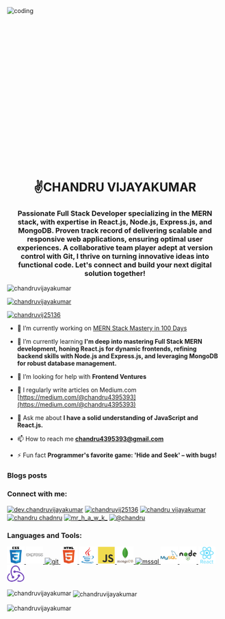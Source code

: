 <img align='right' alt='coding' width='1200' height='400' src='https://4kwallpapers.com/images/walls/thumbs_3t/5947.png'>
<h1 align="center">✌️CHANDRU VIJAYAKUMAR</h1>
<h3 align="center">Passionate Full Stack Developer specializing in the MERN stack, with expertise in React.js, Node.js, Express.js, and MongoDB. Proven track record of delivering scalable and responsive web applications, ensuring optimal user experiences. A collaborative team player adept at version control with Git, I thrive on turning innovative ideas into functional code. Let's connect and build your next digital solution together!</h3>

<p align="left"> <img src="https://komarev.com/ghpvc/?username=chandruvijayakumar&label=Profile%20views&color=0e75b6&style=flat" alt="chandruvijayakumar" /> </p>

<p align="left"> <a href="https://github.com/ryo-ma/github-profile-trophy"><img src="https://github-profile-trophy.vercel.app/?username=chandruvijayakumar" alt="chandruvijayakumar" /></a> </p>

<p align="left"> <a href="https://twitter.com/chandruvij25136" target="blank"><img src="https://img.shields.io/twitter/follow/chandruvij25136?logo=twitter&style=for-the-badge" alt="chandruvij25136" /></a> </p>

- 🔭 I’m currently working on [MERN Stack Mastery in 100 Days](https://app.netlify.com/teams/chandruvijayakumar/sites)

- 🌱 I’m currently learning **I'm deep into mastering Full Stack MERN development, honing React.js for dynamic frontends, refining backend skills with Node.js and Express.js, and leveraging MongoDB for robust database management.**

- 🤝 I’m looking for help with **Frontend Ventures**

- 📝 I regularly write articles on Medium.com [https://medium.com/@chandru4395393](https://medium.com/@chandru4395393)

- 💬 Ask me about **I have a solid understanding of JavaScript and React.js.**

- 📫 How to reach me **chandru4395393@gmail.com**

- ⚡ Fun fact **Programmer's favorite game: 'Hide and Seek' – with bugs!**

### Blogs posts
<!-- BLOG-POST-LIST:START -->
<!-- BLOG-POST-LIST:END -->

<h3 align="left">Connect with me:</h3>
<p align="left">
<a href="https://dev.to/dev.chandruvijayakumar" target="blank"><img align="center" src="https://raw.githubusercontent.com/rahuldkjain/github-profile-readme-generator/master/src/images/icons/Social/devto.svg" alt="dev.chandruvijayakumar" height="30" width="40" /></a>
<a href="https://twitter.com/chandruvij25136" target="blank"><img align="center" src="https://raw.githubusercontent.com/rahuldkjain/github-profile-readme-generator/master/src/images/icons/Social/twitter.svg" alt="chandruvij25136" height="30" width="40" /></a>
<a href="https://linkedin.com/in/chandru vijayakumar" target="blank"><img align="center" src="https://raw.githubusercontent.com/rahuldkjain/github-profile-readme-generator/master/src/images/icons/Social/linked-in-alt.svg" alt="chandru vijayakumar" height="30" width="40" /></a>
<a href="https://fb.com/chandru chadnru" target="blank"><img align="center" src="https://raw.githubusercontent.com/rahuldkjain/github-profile-readme-generator/master/src/images/icons/Social/facebook.svg" alt="chandru chadnru" height="30" width="40" /></a>
<a href="https://instagram.com/mr_h_a_w_k_" target="blank"><img align="center" src="https://raw.githubusercontent.com/rahuldkjain/github-profile-readme-generator/master/src/images/icons/Social/instagram.svg" alt="mr_h_a_w_k_" height="30" width="40" /></a>
<a href="https://medium.com/@chandru" target="blank"><img align="center" src="https://raw.githubusercontent.com/rahuldkjain/github-profile-readme-generator/master/src/images/icons/Social/medium.svg" alt="@chandru" height="30" width="40" /></a>
</p>

<h3 align="left">Languages and Tools:</h3>
<p align="left"> <a href="https://www.w3schools.com/css/" target="_blank" rel="noreferrer"> <img src="https://raw.githubusercontent.com/devicons/devicon/master/icons/css3/css3-original-wordmark.svg" alt="css3" width="40" height="40"/> </a> <a href="https://expressjs.com" target="_blank" rel="noreferrer"> <img src="https://raw.githubusercontent.com/devicons/devicon/master/icons/express/express-original-wordmark.svg" alt="express" width="40" height="40"/> </a> <a href="https://git-scm.com/" target="_blank" rel="noreferrer"> <img src="https://www.vectorlogo.zone/logos/git-scm/git-scm-icon.svg" alt="git" width="40" height="40"/> </a> <a href="https://www.w3.org/html/" target="_blank" rel="noreferrer"> <img src="https://raw.githubusercontent.com/devicons/devicon/master/icons/html5/html5-original-wordmark.svg" alt="html5" width="40" height="40"/> </a> <a href="https://www.java.com" target="_blank" rel="noreferrer"> <img src="https://raw.githubusercontent.com/devicons/devicon/master/icons/java/java-original.svg" alt="java" width="40" height="40"/> </a> <a href="https://developer.mozilla.org/en-US/docs/Web/JavaScript" target="_blank" rel="noreferrer"> <img src="https://raw.githubusercontent.com/devicons/devicon/master/icons/javascript/javascript-original.svg" alt="javascript" width="40" height="40"/> </a> <a href="https://www.mongodb.com/" target="_blank" rel="noreferrer"> <img src="https://raw.githubusercontent.com/devicons/devicon/master/icons/mongodb/mongodb-original-wordmark.svg" alt="mongodb" width="40" height="40"/> </a> <a href="https://www.microsoft.com/en-us/sql-server" target="_blank" rel="noreferrer"> <img src="https://www.svgrepo.com/show/303229/microsoft-sql-server-logo.svg" alt="mssql" width="40" height="40"/> </a> <a href="https://www.mysql.com/" target="_blank" rel="noreferrer"> <img src="https://raw.githubusercontent.com/devicons/devicon/master/icons/mysql/mysql-original-wordmark.svg" alt="mysql" width="40" height="40"/> </a> <a href="https://nodejs.org" target="_blank" rel="noreferrer"> <img src="https://raw.githubusercontent.com/devicons/devicon/master/icons/nodejs/nodejs-original-wordmark.svg" alt="nodejs" width="40" height="40"/> </a> <a href="https://reactjs.org/" target="_blank" rel="noreferrer"> <img src="https://raw.githubusercontent.com/devicons/devicon/master/icons/react/react-original-wordmark.svg" alt="react" width="40" height="40"/> </a> <a href="https://redux.js.org" target="_blank" rel="noreferrer"> <img src="https://raw.githubusercontent.com/devicons/devicon/master/icons/redux/redux-original.svg" alt="redux" width="40" height="40"/> </a> </p>

<p><img align="left" src="https://github-readme-stats.vercel.app/api/top-langs?username=chandruvijayakumar&show_icons=true&locale=en&layout=compact" alt="chandruvijayakumar" /></p>

<p>&nbsp;<img align="center" src="https://github-readme-stats.vercel.app/api?username=chandruvijayakumar&show_icons=true&locale=en" alt="chandruvijayakumar" /></p>

<p><img align="center" src="https://github-readme-streak-stats.herokuapp.com/?user=chandruvijayakumar&" alt="chandruvijayakumar" /></p>
